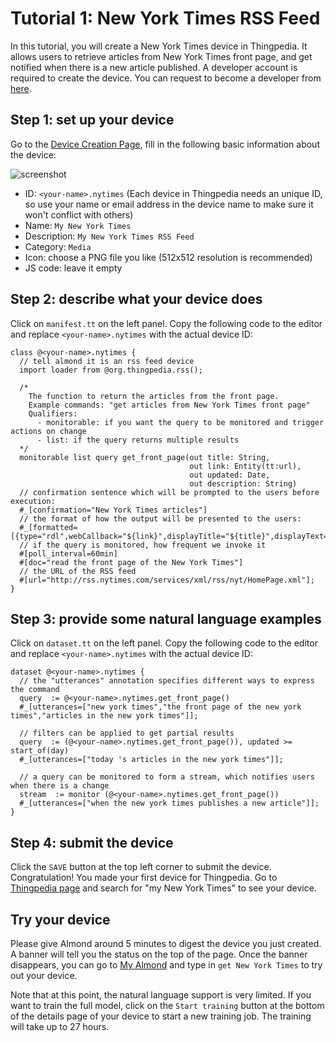 # Tutorial 1: New York Times RSS Feed 

In this tutorial, you will create a New York Times device in Thingpedia.
It allows users to retrieve articles from New York Times front page, and get notified when 
there is a new article published.
A developer account is required to create the device. 
You can request to become a developer from [here](/user/request-developer). 

## Step 1: set up your device
Go to the [Device Creation Page](/thingpedia/upload/create), fill in the following basic information 
about the device:

![screenshot](/images/docs/metadata_page.png)

- ID: `<your-name>.nytimes` (Each device in Thingpedia needs an unique ID, so use your name or email address 
in the device name to make sure it won't conflict with others)
- Name: `My New York Times`
- Description: `My New York Times RSS Feed`
- Category: `Media`
- Icon: choose a PNG file you like (512x512 resolution is recommended)
- JS code: leave it empty

## Step 2: describe what your device does
Click on `manifest.tt` on the left panel. 
Copy the following code to the editor and replace `<your-name>.nytimes` with the 
actual device ID:
```tt
class @<your-name>.nytimes {
  // tell almond it is an rss feed device
  import loader from @org.thingpedia.rss(); 

  /* 
    The function to return the articles from the front page.
    Example commands: "get articles from New York Times front page"
    Qualifiers: 
      - monitorable: if you want the query to be monitored and trigger actions on change
      - list: if the query returns multiple results  
  */
  monitorable list query get_front_page(out title: String,
                                        out link: Entity(tt:url),
                                        out updated: Date,
                                        out description: String)
  // confirmation sentence which will be prompted to the users before execution:
  #_[confirmation="New York Times articles"] 
  // the format of how the output will be presented to the users: 
  #_[formatted=[{type="rdl",webCallback="${link}",displayTitle="${title}",displayText="${description}"}]] 
  // if the query is monitored, how frequent we invoke it
  #[poll_interval=60min] 
  #[doc="read the front page of the New York Times"]
  // the URL of the RSS feed
  #[url="http://rss.nytimes.com/services/xml/rss/nyt/HomePage.xml"];
}
```

## Step 3: provide some natural language examples
Click on `dataset.tt` on the left panel. 
Copy the following code to the editor and replace `<your-name>.nytimes` with the 
actual device ID:
```tt
dataset @<your-name>.nytimes {
  // the "utterances" annotation specifies different ways to express the command
  query  := @<your-name>.nytimes.get_front_page()
  #_[utterances=["new york times","the front page of the new york times","articles in the new york times"]];
    
  // filters can be applied to get partial results
  query  := (@<your-name>.nytimes.get_front_page()), updated >= start_of(day)
  #_[utterances=["today 's articles in the new york times"]];
    
  // a query can be monitored to form a stream, which notifies users when there is a change
  stream  := monitor (@<your-name>.nytimes.get_front_page())
  #_[utterances=["when the new york times publishes a new article"]];
}
```

## Step 4: submit the device
Click the `SAVE` button at the top left corner to submit the device. 
Congratulation! You made your first device for Thingpedia. 
Go to [Thingpedia page](/thingpedia) and search for "my New York Times" to see your device.

## Try your device
Please give Almond around 5 minutes to digest the device you just created.
A banner will tell you the status on the top of the page. 
Once the banner disappears,
you can go to [My Almond](/me) and type in `get New York Times` to try out your device.

Note that at this point, the natural language support is very limited. 
If you want to train the full model, click on the `Start training` button at the bottom 
of the details page of your device to start a new training job. The training will take up to 27 hours.   